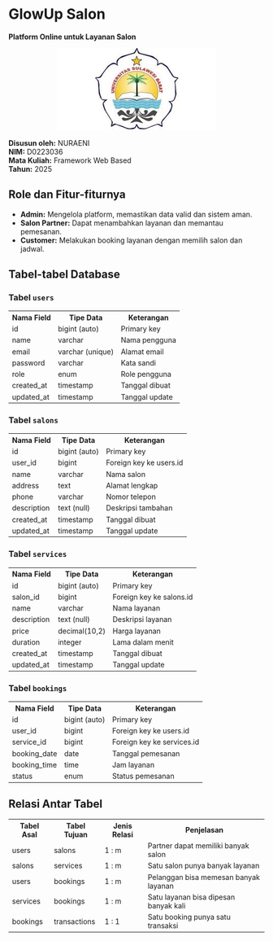 <!DOCTYPE html>
<html lang="id">
<head>
  <meta charset="UTF-8">
  <meta name="viewport" content="width=device-width, initial-scale=1">
  
</head>
<body>

  <h1>GlowUp Salon</h1>
  <p><strong>Platform Online untuk Layanan Salon</strong></p>
  
<div style="text-align: center;">
  <img src="public/img/unsulbar.jpeg" alt="Deskripsi gambar" style="max-width: 100%; height: auto;">
</div>

  <p><strong>Disusun oleh:</strong> NURAENI<br>
  <strong>NIM:</strong> D0223036<br>
  <strong>Mata Kuliah:</strong> Framework Web Based<br>
  <strong>Tahun:</strong> 2025</p>

  <h2>Role dan Fitur-fiturnya</h2>
  <ul>
    <li><strong>Admin:</strong> Mengelola platform, memastikan data valid dan sistem aman.</li>
    <li><strong>Salon Partner:</strong> Dapat menambahkan layanan dan memantau pemesanan.</li>
    <li><strong>Customer:</strong> Melakukan booking layanan dengan memilih salon dan jadwal.</li>
  </ul>

  <h2>Tabel-tabel Database</h2>

  <h3>Tabel <code>users</code></h3>
  <table>
    <tr><th>Nama Field</th><th>Tipe Data</th><th>Keterangan</th></tr>
    <tr><td>id</td><td>bigint (auto)</td><td>Primary key</td></tr>
    <tr><td>name</td><td>varchar</td><td>Nama pengguna</td></tr>
    <tr><td>email</td><td>varchar (unique)</td><td>Alamat email</td></tr>
    <tr><td>password</td><td>varchar</td><td>Kata sandi</td></tr>
    <tr><td>role</td><td>enum</td><td>Role pengguna</td></tr>
    <tr><td>created_at</td><td>timestamp</td><td>Tanggal dibuat</td></tr>
    <tr><td>updated_at</td><td>timestamp</td><td>Tanggal update</td></tr>
  </table>

  <h3>Tabel <code>salons</code></h3>
  <table>
    <tr><th>Nama Field</th><th>Tipe Data</th><th>Keterangan</th></tr>
    <tr><td>id</td><td>bigint (auto)</td><td>Primary key</td></tr>
    <tr><td>user_id</td><td>bigint</td><td>Foreign key ke users.id</td></tr>
    <tr><td>name</td><td>varchar</td><td>Nama salon</td></tr>
    <tr><td>address</td><td>text</td><td>Alamat lengkap</td></tr>
    <tr><td>phone</td><td>varchar</td><td>Nomor telepon</td></tr>
    <tr><td>description</td><td>text (null)</td><td>Deskripsi tambahan</td></tr>
    <tr><td>created_at</td><td>timestamp</td><td>Tanggal dibuat</td></tr>
    <tr><td>updated_at</td><td>timestamp</td><td>Tanggal update</td></tr>
  </table>

  <h3>Tabel <code>services</code></h3>
  <table>
    <tr><th>Nama Field</th><th>Tipe Data</th><th>Keterangan</th></tr>
    <tr><td>id</td><td>bigint (auto)</td><td>Primary key</td></tr>
    <tr><td>salon_id</td><td>bigint</td><td>Foreign key ke salons.id</td></tr>
    <tr><td>name</td><td>varchar</td><td>Nama layanan</td></tr>
    <tr><td>description</td><td>text (null)</td><td>Deskripsi layanan</td></tr>
    <tr><td>price</td><td>decimal(10,2)</td><td>Harga layanan</td></tr>
    <tr><td>duration</td><td>integer</td><td>Lama dalam menit</td></tr>
    <tr><td>created_at</td><td>timestamp</td><td>Tanggal dibuat</td></tr>
    <tr><td>updated_at</td><td>timestamp</td><td>Tanggal update</td></tr>
  </table>

  <h3>Tabel <code>bookings</code></h3>
  <table>
    <tr><th>Nama Field</th><th>Tipe Data</th><th>Keterangan</th></tr>
    <tr><td>id</td><td>bigint (auto)</td><td>Primary key</td></tr>
    <tr><td>user_id</td><td>bigint</td><td>Foreign key ke users.id</td></tr>
    <tr><td>service_id</td><td>bigint</td><td>Foreign key ke services.id</td></tr>
    <tr><td>booking_date</td><td>date</td><td>Tanggal pemesanan</td></tr>
    <tr><td>booking_time</td><td>time</td><td>Jam layanan</td></tr>
    <tr><td>status</td><td>enum</td><td>Status pemesanan</td></tr>
  </table>

  <h2>Relasi Antar Tabel</h2>
  <table>
    <tr><th>Tabel Asal</th><th>Tabel Tujuan</th><th>Jenis Relasi</th><th>Penjelasan</th></tr>
    <tr><td>users</td><td>salons</td><td>1 : m</td><td>Partner dapat memiliki banyak salon</td></tr>
    <tr><td>salons</td><td>services</td><td>1 : m</td><td>Satu salon punya banyak layanan</td></tr>
    <tr><td>users</td><td>bookings</td><td>1 : m</td><td>Pelanggan bisa memesan banyak layanan</td></tr>
    <tr><td>services</td><td>bookings</td><td>1 : m</td><td>Satu layanan bisa dipesan banyak kali</td></tr>
    <tr><td>bookings</td><td>transactions</td><td>1 : 1</td><td>Satu booking punya satu transaksi</td></tr>
  </table>

</body>
</html>
